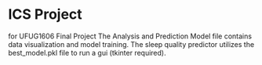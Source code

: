 # ICS Project
for UFUG1606 Final Project
The Analysis and Prediction Model file contains data visualization and model training.
The sleep quality predictor utilizes the best_model.pkl file to run a gui (tkinter required).

